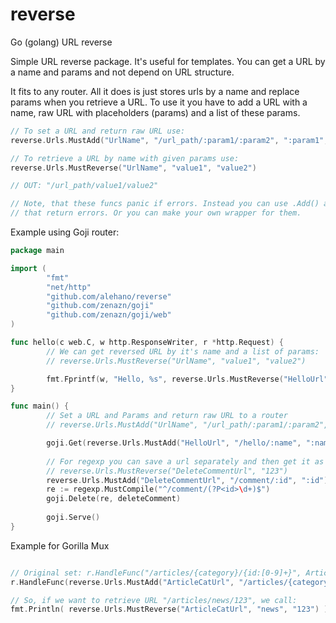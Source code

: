 # reverse
Go (golang) URL reverse

Simple URL reverse package. It's useful for templates. You can get a URL by a name and params and not depend on URL structure.

It fits to any router. All it does is just stores urls by a name and replace params when you retrieve a URL.
To use it you have to add a URL with a name, raw URL with placeholders (params) and a list of these params.

```go
// To set a URL and return raw URL use:
reverse.Urls.MustAdd("UrlName", "/url_path/:param1/:param2", ":param1", ":param2")

// To retrieve a URL by name with given params use:
reverse.Urls.MustReverse("UrlName", "value1", "value2")

// OUT: "/url_path/value1/value2"

// Note, that these funcs panic if errors. Instead you can use .Add() and .Reverse() 
// that return errors. Or you can make your own wrapper for them.
```

Example using Goji router:

```go
package main

import (
        "fmt"
        "net/http"
        "github.com/alehano/reverse"
        "github.com/zenazn/goji"
        "github.com/zenazn/goji/web"
)

func hello(c web.C, w http.ResponseWriter, r *http.Request) {
        // We can get reversed URL by it's name and a list of params:
        // reverse.Urls.MustReverse("UrlName", "value1", "value2")

        fmt.Fprintf(w, "Hello, %s", reverse.Urls.MustReverse("HelloUrl", c.URLParams["name"]))
}

func main() {
        // Set a URL and Params and return raw URL to a router
        // reverse.Urls.MustAdd("UrlName", "/url_path/:param1/:param2", ":param1", ":param2")

        goji.Get(reverse.Urls.MustAdd("HelloUrl", "/hello/:name", ":name"), hello)
        
        // For regexp you can save a url separately and then get it as usual:
        // reverse.Urls.MustReverse("DeleteCommentUrl", "123")
        reverse.Urls.MustAdd("DeleteCommentUrl", "/comment/:id", ":id")
        re := regexp.MustCompile("^/comment/(?P<id>\d+)$")
        goji.Delete(re, deleteComment)
        
        goji.Serve()
}
```

Example for Gorilla Mux

```go

// Original set: r.HandleFunc("/articles/{category}/{id:[0-9]+}", ArticleHandler)
r.HandleFunc(reverse.Urls.MustAdd("ArticleCatUrl", "/articles/{category}/{id:[0-9]+}", "{category}", "{id:[0-9]+}"), ArticleHandler)

// So, if we want to retrieve URL "/articles/news/123", we call:
fmt.Println( reverse.Urls.MustReverse("ArticleCatUrl", "news", "123") )

```
